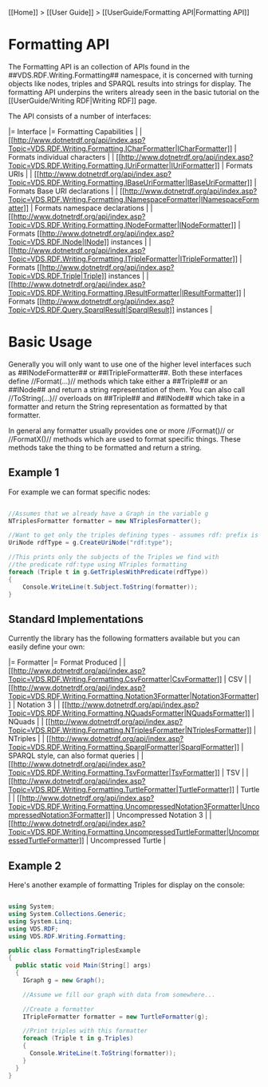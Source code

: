 [[Home]] > [[User Guide]] > [[UserGuide/Formatting API|Formatting API]]

# Formatting API 

The Formatting API is an collection of APIs found in the ##VDS.RDF.Writing.Formatting## namespace, it is concerned with turning objects like nodes, triples and SPARQL results into strings for display.  The formatting API underpins the writers already seen in the basic tutorial on the [[UserGuide/Writing RDF|Writing RDF]] page.

The API consists of a number of interfaces:

|= Interface |= Formatting Capabilities |
| [[http://www.dotnetrdf.org/api/index.asp?Topic=VDS.RDF.Writing.Formatting.ICharFormatter|ICharFormatter]] | Formats individual characters |
| [[http://www.dotnetrdf.org/api/index.asp?Topic=VDS.RDF.Writing.Formatting.IUriFormatter|IUriFormatter]] | Formats URIs |
| [[http://www.dotnetrdf.org/api/index.asp?Topic=VDS.RDF.Writing.Formatting.IBaseUriFormatter|IBaseUriFormatter]] | Formats Base URI declarations |
| [[http://www.dotnetrdf.org/api/index.asp?Topic=VDS.RDF.Writing.Formatting.INamespaceFormatter|INamespaceFormatter]] | Formats namespace declarations |
| [[http://www.dotnetrdf.org/api/index.asp?Topic=VDS.RDF.Writing.Formatting.INodeFormatter|INodeFormatter]] | Formats [[http://www.dotnetrdf.org/api/index.asp?Topic=VDS.RDF.INode|INode]] instances |
| [[http://www.dotnetrdf.org/api/index.asp?Topic=VDS.RDF.Writing.Formatting.ITripleFormatter|ITripleFormatter]] | Formats [[http://www.dotnetrdf.org/api/index.asp?Topic=VDS.RDF.Triple|Triple]] instances |
| [[http://www.dotnetrdf.org/api/index.asp?Topic=VDS.RDF.Writing.Formatting.IResultFormatter|IResultFormatter]] | Formats [[http://www.dotnetrdf.org/api/index.asp?Topic=VDS.RDF.Query.SparqlResult|SparqlResult]] instances |

# Basic Usage 

Generally you will only want to use one of the higher level interfaces such as ##INodeFormatter## or ##ITripleFormatter##.  Both these interfaces define //Format(…)// methods which take either a ##Triple## or an ##INode## and return a string representation of them. You can also call //ToString(…)// overloads on ##Triple## and ##INode## which take in a formatter and return the String representation as formatted by that formatter.

In general any formatter usually provides one or more //Format()// or //FormatX()// methods which are used to format specific things.  These methods take the thing to be formatted and return a string.

## Example 1 

For example we can format specific nodes:

```csharp

//Assumes that we already have a Graph in the variable g
NTriplesFormatter formatter = new NTriplesFormatter();

//Want to get only the triples defining types - assumes rdf: prefix is appropriately defined for this Graph
UriNode rdfType = g.CreateUriNode("rdf:type");

//This prints only the subjects of the Triples we find with
//the predicate rdf:type using NTriples formatting
foreach (Triple t in g.GetTriplesWithPredicate(rdfType))
{
	Console.WriteLine(t.Subject.ToString(formatter));
}
```

## Standard Implementations 

Currently the library has the following formatters available but you can easily define your own:

|= Formatter |= Format Produced |
| [[http://www.dotnetrdf.org/api/index.asp?Topic=VDS.RDF.Writing.Formatting.CsvFormatter|CsvFormatter]] | CSV |
| [[http://www.dotnetrdf.org/api/index.asp?Topic=VDS.RDF.Writing.Formatting.Notation3Formatter|Notation3Formatter]] | Notation 3 |
| [[http://www.dotnetrdf.org/api/index.asp?Topic=VDS.RDF.Writing.Formatting.NQuadsFormatter|NQuadsFormatter]] | NQuads |
| [[http://www.dotnetrdf.org/api/index.asp?Topic=VDS.RDF.Writing.Formatting.NTriplesFormatter|NTriplesFormatter]] | NTriples |
| [[http://www.dotnetrdf.org/api/index.asp?Topic=VDS.RDF.Writing.Formatting.SparqlFormatter|SparqlFormatter]] | SPARQL style, can also format queries |
| [[http://www.dotnetrdf.org/api/index.asp?Topic=VDS.RDF.Writing.Formatting.TsvFormatter|TsvFormatter]] | TSV |
| [[http://www.dotnetrdf.org/api/index.asp?Topic=VDS.RDF.Writing.Formatting.TurtleFormatter|TurtleFormatter]] | Turtle |
| [[http://www.dotnetrdf.org/api/index.asp?Topic=VDS.RDF.Writing.Formatting.UncompressedNotation3Formatter|UncompressedNotation3Formatter]] | Uncompressed Notation 3 |
| [[http://www.dotnetrdf.org/api/index.asp?Topic=VDS.RDF.Writing.Formatting.UncompressedTurtleFormatter|UncompressedTurtleFormatter]] | Uncompressed Turtle |

## Example 2 

Here's another example of formatting Triples for display on the console:

```csharp

using System;
using System.Collections.Generic;
using System.Linq;
using VDS.RDF;
using VDS.RDF.Writing.Formatting;

public class FormattingTriplesExample
{
  public static void Main(String[] args)
  {
    IGraph g = new Graph();

    //Assume we fill our graph with data from somewhere...

    //Create a formatter
    ITripleFormatter formatter = new TurtleFormatter(g);

    //Print triples with this formatter
    foreach (Triple t in g.Triples)
    {
      Console.WriteLine(t.ToString(formatter));
    }
  }
}
```